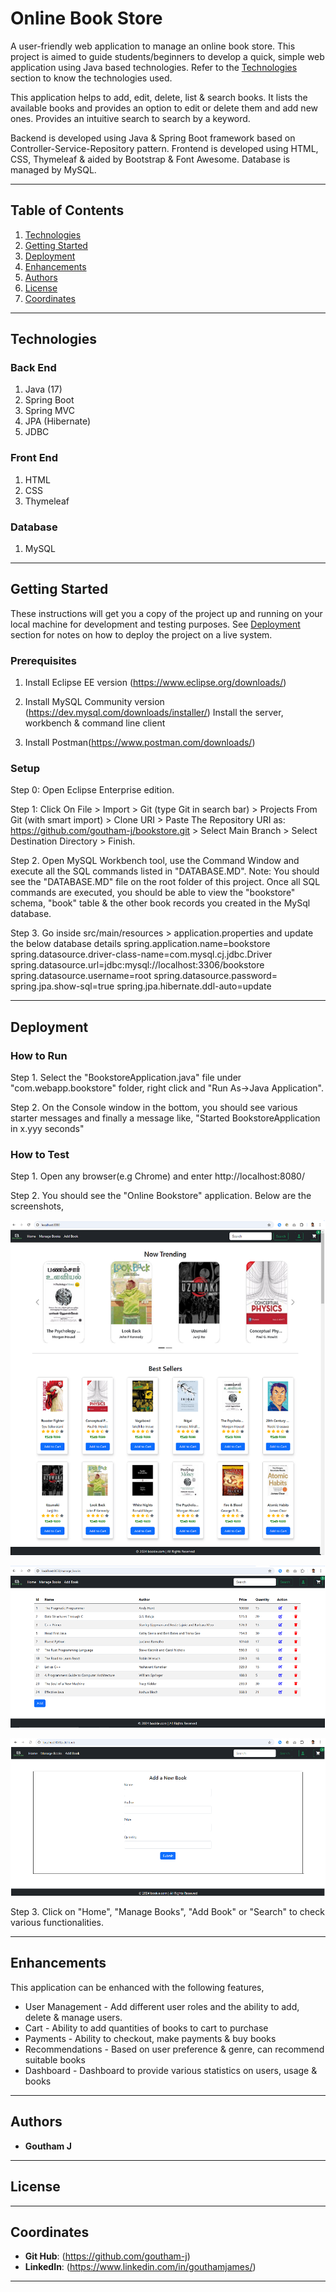
# Online Book Store

A user-friendly web application to manage an online book store. This project is aimed to guide students/beginners to develop a quick, simple web application using Java based technologies. Refer to the [Technologies](#technologies) section to know the technologies used.

This application helps to add, edit, delete, list & search books. It lists the available books and provides an option to edit or delete them and add new ones. Provides an intuitive search to search by a keyword.

Backend is developed using Java & Spring Boot framework based on Controller-Service-Repository pattern. Frontend is developed using HTML, CSS, Thymeleaf & aided by Bootstrap & Font Awesome. Database is managed by MySQL.

----

## Table of Contents

1. [Technologies](#technologies)
2. [Getting Started](#getting-started)
3. [Deployment](#deployment)
4. [Enhancements](#enhancements)
5. [Authors](#authors)
4. [License](#license)
5. [Coordinates](#coordinates)

----

## Technologies

### Back End
1. Java (17) 
2. Spring Boot
3. Spring MVC
4. JPA (Hibernate)
5. JDBC

### Front End
1. HTML
2. CSS
3. Thymeleaf

### Database
1. MySQL

----

## Getting Started

These instructions will get you a copy of the project up and running on your local machine for development and testing purposes. See [Deployment](#deployment) section for notes on how to deploy the project on a live system.

### Prerequisites

1. Install Eclipse EE version (https://www.eclipse.org/downloads/)

2. Install MySQL Community version (https://dev.mysql.com/downloads/installer/)
   Install the server, workbench & command line client
   
3. Install Postman(https://www.postman.com/downloads/)

### Setup

Step 0: Open Eclipse Enterprise edition.

Step 1: Click On File > Import > Git (type Git in search bar) > Projects From Git (with smart import) > Clone URI > Paste The Repository URI as: https://github.com/goutham-j/bookstore.git > Select Main Branch > Select Destination Directory > Finish.

Step 2. Open MySQL Workbench tool, use the Command Window and execute all the SQL commands listed in "DATABASE.MD". 
	Note: You should see the "DATABASE.MD" file on the root folder of this project. Once all SQL commands are executed, you should be able to 	view the "bookstore" schema, "book" table & the other book records you created in the MySql database.

Step 3. Go inside src/main/resources > application.properties and update the below database details
	spring.application.name=bookstore
	spring.datasource.driver-class-name=com.mysql.cj.jdbc.Driver
	spring.datasource.url=jdbc:mysql://localhost:3306/bookstore
	spring.datasource.username=root
	spring.datasource.password=<your root password>
	spring.jpa.show-sql=true
	spring.jpa.hibernate.ddl-auto=update

----

## Deployment

### How to Run

Step 1. Select the "BookstoreApplication.java" file under "com.webapp.bookstore" folder, right click and "Run As->Java Application". 

Step 2. On the Console window in the bottom, you should see various starter messages and finally a message like, "Started BookstoreApplication in x.yyy seconds"

### How to Test

Step 1. Open any browser(e.g Chrome) and enter http://localhost:8080/ 

Step 2. You should see the "Online Bookstore" application. Below are the screenshots,

![alt text](images/image-1.png)

![alt text](images/image-2.png)

![alt text](images/image-3.png)


Step 3. Click on "Home", "Manage Books", "Add Book" or "Search" to check various functionalities.

----

## Enhancements

This application can be enhanced with the following features,

* User Management - Add different user roles and the ability to add, delete & manage users. 
* Cart - Ability to add quantities of books to cart to purchase
* Payments - Ability to checkout, make payments & buy books
* Recommendations - Based on user preference & genre, can recommend suitable books
* Dashboard - Dashboard to provide various statistics on users, usage & books

----

## Authors

* **Goutham J**

----

## License


----

## Coordinates

- **Git Hub**: (https://github.com/goutham-j)
- **LinkedIn**: (https://www.linkedin.com/in/gouthamjames/)

----
